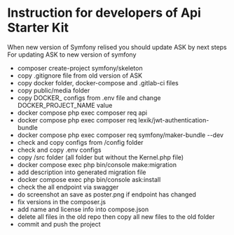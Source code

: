 # Instruction for developers of Api Starter Kit

When new version of Symfony relised you should update ASK by next steps
For updating ASK to new version of symfony
- composer create-project symfony/skeleton
- copy .gitignore file from old version of ASK
- copy docker folder, docker-compose and .gitlab-ci files
- copy public/media folder
- copy DOCKER_ configs from .env file and change DOCKER_PROJECT_NAME value
- docker compose php exec composer req api
- docker compose php exec composer req lexik/jwt-authentication-bundle
- docker compose php exec composer req symfony/maker-bundle --dev
- check and copy configs from /config folder
- check and copy .env configs
- copy /src folder (all folder but without the Kernel.php file)
- docker compose exec php bin/console make:migration
- add description into generated migration file
- docker compose exec php bin/console ask:install
- check the all endpoint via swagger
- do screenshot an save as poster.png if endpoint has changed
- fix versions in the composer.js
- add name and license info into compose.json
- delete all files in the old repo then copy all new files to the old folder
- commit and push the project
